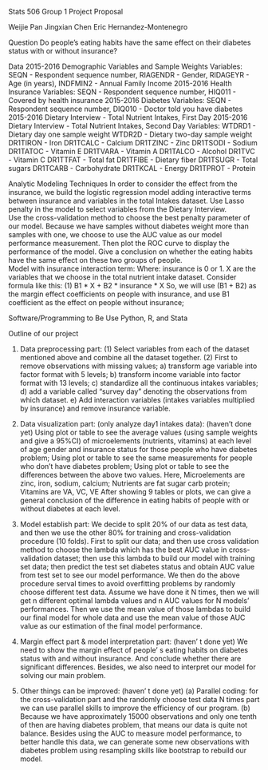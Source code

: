 Stats 506 Group 1 Project Proposal

Weijie Pan
Jingxian Chen
Eric Hernandez-Montenegro

Question
Do people’s eating habits have the same effect on their diabetes status with or without insurance?

Data
2015-2016 Demographic Variables and Sample Weights
Variables: 
SEQN - Respondent sequence number, 
RIAGENDR - Gender, 
RIDAGEYR - Age (in years), 
INDFMIN2  - Annual Family Income
2015-2016 Health Insurance 
Variables: 
SEQN - Respondent sequence number, 
HIQ011 - Covered by health insurance
2015-2016 Diabetes
Variables:
SEQN - Respondent sequence number,
DIQ010 - Doctor told you have diabetes
2015-2016 Dietary Interview - Total Nutrient Intakes, First Day
2015-2016 Dietary Interview - Total Nutrient Intakes, Second Day
Variables: 
WTDRD1 - Dietary day one sample weight
WTDR2D - Dietary two-day sample weight
DR1TIRON - Iron
DR1TCALC - Calcium
DR1TZINC - Zinc
DR1TSODI - Sodium
DR1TATOC - Vitamin E
DR1TVARA - Vitamin A
DR1TALCO - Alcohol
DR1TVC - Vitamin C
DR1TTFAT - Total fat
DR1TFIBE - Dietary fiber
DR1TSUGR - Total sugars
DR1TCARB - Carbohydrate
DR1TKCAL - Energy
DR1TPROT - Protein

Analytic Modeling Techniques
In order to consider the effect from the insurance, we build the logistic regression model adding interactive terms between insurance and variables in the total Intakes dataset. 
Use Lasso penalty in the model to select variables from the Dietary Interview.  
Use the cross-validation method to choose the best penalty parameter of our model. 
Because we have samples without diabetes weight more than samples with one, we choose to use the AUC value as our model performance measurement. Then plot the ROC curve to display the performance of the model. Give a conclusion on whether the eating habits have the same effect on these two groups of people.  
Model with insurance interaction term: 
Where: insurance is 0 or 1. X are the variables that we choose in the total nutrient intake dataset.
Consider formula like this: 
(1) B1 * X + B2 * insurance * X
So, we will use (B1 + B2) as the margin effect coefficients on people with insurance, and use B1 coefficient as the effect on people without insurance; 


Software/Programming to Be Use
Python, R, and Stata



Outline of our project
1.	Data preprocessing part:
(1)	Select variables from each of the dataset mentioned above and combine all the dataset together.
(2)	First to remove observations with missing values; 
a)	transform age variable into factor format with 5 levels; 
b)	transform income variable into factor format with 13 levels; 
c)	standardize all the continuous intakes variables; 
d)	add a variable called “survey day” denoting the observations from which dataset.
e)	Add interaction variables (intakes variables multiplied by insurance) and remove insurance variable.
2.	Data visualization part: (only analyze day1 intakes data): (haven’t done yet)
Using plot or table to see the average values (using sample weights and give a 95%CI) of microelements (nutrients, vitamins) at each level of age gender and insurance status for those people who have diabetes problem;
Using plot or table to see the same measurements for people who don’t have diabetes problem;
Using plot or table to see the differences between the above two values.
Here, Microelements are zinc, iron, sodium, calcium; Nutrients are fat sugar carb protein; Vitamins are VA, VC, VE
After showing 9 tables or plots, we can give a general conclusion of the difference in eating habits of people with or without diabetes at each level.

3.	Model establish part:
We decide to split 20% of our data as test data, and then we use the other 80% for training and cross-validation procedure (10 folds).
First to split our data; and then use cross validation method to choose the lambda which has the best AUC value in cross-validation dataset; then use this lambda to build our model with training set data; then predict the test set diabetes status and obtain AUC value from test set to see our model performance.
We then do the above procedure serval times to avoid overfitting problems by randomly choose different test data. 
Assume we have done it N times, then we will get n different optimal lambda values and n AUC values for N models’ performances. 
Then we use the mean value of those lambdas to build our final model for whole data and use the mean value of those AUC value as our estimation of the final model performance.

4.	Margin effect part & model interpretation part: (haven’ t done yet)
We need to show the margin effect of people’ s eating habits on diabetes status with and without insurance. And conclude whether there are significant differences.
Besides, we also need to interpret our model for solving our main problem.

5.	Other things can be improved: (haven’ t done yet)
(a)	Parallel coding: for the cross-validation part and the randomly choose test data N times part we can use parallel skills to improve the efficiency of our program.
(b)	Because we have approximately 15000 observations and only one tenth of then are having diabetes problem, that means our data is quite not balance. Besides using the AUC to measure model performance, to better handle this data, we can generate some new observations with diabetes problem using resampling skills like bootstrap to rebuild our model.

